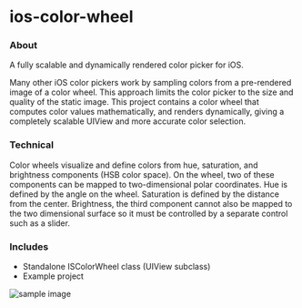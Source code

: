ios-color-wheel
===============

### About ###

A fully scalable and dynamically rendered color picker for iOS.

Many other iOS color pickers work by sampling colors from a pre-rendered image of a color wheel. This approach limits the color picker to the size and quality of the static image.
This project contains a color wheel that computes color values mathematically, and renders dynamically, giving a completely scalable UIView and more accurate color selection.

### Technical ###

Color wheels visualize and define colors from hue, saturation, and brightness components (HSB color space). On the wheel, two of these components can be mapped to two-dimensional polar coordinates. Hue is defined by the angle on the wheel. Saturation is defined by the distance from the center. Brightness, the third component cannot also be mapped to the two dimensional surface so it must be controlled by a separate control such as a slider.

### Includes ###
  - Standalone ISColorWheel class (UIView subclass)
  - Example project


![sample image](screenshots/main.png)
